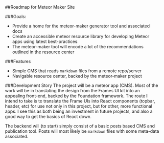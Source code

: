 ##Roadmap for Meteor Maker Site

###Goals:
* Provide a home for the meteor-maker generator tool and associated docs
* Create an accessible meteor resource library for developing Meteor apps using latest best-practices
* The meteor-maker tool will encode a lot of the recommendations outlined in the resource center

###Features
* Simple CMS that reads `markdown` files from a remote repo/server
* Navigable resource center, backed by the meteor-maker project

###Development Story
The project will be a meteor app (CMS). Most of the work will be in translating the design from the Frames UI kit into an appealing front-end, backed by the Foundation framework. The route I intend to take is to translate the Frame UIs into React components (topbar, header, etc) for use not only in this project, but for other, more functional apps. I see this as both being an investment in future projects, and also a good way to get the basics of React down.

The backend will (to start) simply consist of a basic posts based CMS and publication tool. Posts will most likely be `markdown` files with some meta-data associated.
